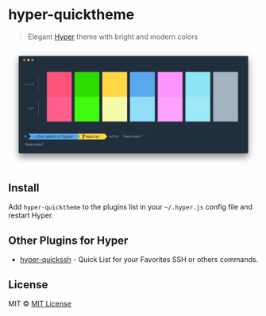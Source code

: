 # hyper-quicktheme

> Elegant [Hyper](https://hyper.is) theme with bright and modern colors

![](screenshot.png)

## Install

Add `hyper-quicktheme` to the plugins list in your `~/.hyper.js` config file and restart Hyper.

## Other Plugins for Hyper
- [hyper-quickssh](https://github.com/edhuardotierrez/hyper-quickssh) - Quick List for your Favorites SSH or others commands.

## License
MIT © [MIT License](https://opensource.org/licenses/MIT)